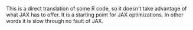 This is a direct translation of some R code, so it doesn't take advantage of what JAX has to offer.  It is a starting point for JAX optimizations.  In other words it is slow through no fault of JAX.
